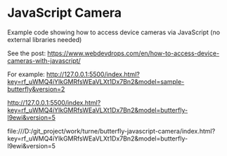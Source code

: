 # JavaScript Camera

Example code showing how to access device cameras via JavaScript (no external libraries needed)

See the post: https://www.webdevdrops.com/en/how-to-access-device-cameras-with-javascript/

For example:
http://127.0.0.1:5500/index.html?key=rf_uWMQ4iYlkGMRfsWEaVLXt1Dx7Bn2&model=sample-butterfly&version=2

http://127.0.0.1:5500/index.html?key=rf_uWMQ4iYlkGMRfsWEaVLXt1Dx7Bn2&model=butterfly-l9ewi&version=5

file:///D:/git_project/work/turne/butterfly-javascript-camera/index.html?key=rf_uWMQ4iYlkGMRfsWEaVLXt1Dx7Bn2&model=butterfly-l9ewi&version=5
